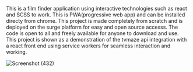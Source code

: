 This is a film finder application using interactive technologies such as react and SCSS to work. 
This is  PWA(progressive web app) and can be installed directy from chrome. 
This project is made completely from scratch and is deployed on the surge platform for easy and open source accesss. 
The code is open to all and freely available for anyone to download and use. 
This project is shown as a demonstration of the tvmaze api integration with a react front end using service workers for seamless interaction and working. 

![Screenshot (432)](https://user-images.githubusercontent.com/100202068/199241284-ceaa3ad4-858b-4b7d-93bf-e9f8a6a47f9c.png)
